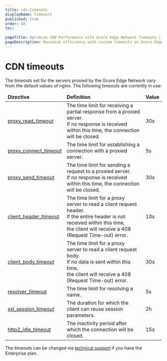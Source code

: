 ```yaml
---
title: cdn-timeouts
displayName: Timeouts
published: true
order: 40
toc:
   
pageTitle: Optimize CDN Performance with Gcore Edge Network Timeouts | Gcore 
pageDescription: Maximize efficiency with custom timeouts on Gcore Edge Network's proxied servers.
---
```

# CDN timeouts

The timeouts set for the servers proxied by the Gcore Edge Network vary from the default values of nginx. The following timeouts are currently in use:

<table>
<thead>
<tr>
<td><b>Directive</b></td>
<td><b>Definition</b></td>
<td><b>Value</b></td>
</tr>
</thead>
<tbody>
<tr>
<td><a href="https://nginx.org/en/docs/http/ngx_http_proxy_module.html#proxy_read_timeout" target="_blank">proxy_read_timeout</a></td>
<td style="text-align: left">The time limit for receiving a partial response from a proxied server.<br> If no response is received within this time, the connection will be closed.</td>
<td>30s</td>
</tr>
<tr>
<td><a href="https://nginx.org/en/docs/http/ngx_http_proxy_module.html#proxy_connect_timeout" target="_blank">proxy_connect_timeout</a></td>
<td style="text-align: left">The time limit for establishing a connection with a proxied server.</td>
<td>5s</td>
</tr>
<tr>
<td><a href="https://nginx.org/en/docs/http/ngx_http_proxy_module.html#proxy_send_timeout" target="_blank">proxy_send_timeout</a></td>
<td style="text-align: left">The time limit for sending a request to a proxied server.<br> If no response is received within this time, the connection will be closed.</td>
<td>30s</td>
</tr>
<tr>
<td><a href="https://nginx.org/en/docs/http/ngx_http_core_module.html#client_header_timeout" target="_blank">client_header_timeout</a></td>
<td style="text-align: left">The time limit for a proxy server to read a client request header.<br> If the entire header is not received within this time,<br> the client will receive a 408 (Request Time-out) error.</td>
<td>10s</td>
</tr>
<tr>
<td><a href="https://nginx.org/en/docs/http/ngx_http_core_module.html#client_body_timeout" target="_blank">client_body_timeout</a></td>
<td style="text-align: left">The time limit for a proxy server to read a client request body.<br> If no data is sent within this time,<br> the client will receive a 408 (Request Time-out) error.</td>
<td>30s</td>
</tr>
<tr>
<td><a href="https://nginx.org/en/docs/http/ngx_http_core_module.html#resolver_timeout" target="_blank">resolver_timeout</a></td>
<td style="text-align: left">The time limit for resolving a name.</td>
<td>5s</td>
</tr>
<tr>
<td><a href="https://nginx.org/en/docs/http/ngx_http_ssl_module.html#ssl_session_timeout" target="_blank">ssl_session_timeout</a></td>
<td style="text-align: left">The duration for which the client can reuse session parameters.</td>
<td>2h</td>
</tr>
<tr>
<td><a href="https://nginx.org/en/docs/http/ngx_http_v2_module.html#http2_idle_timeout" target="_blank">http2_idle_timeout</a></td>
<td style="text-align: left">The inactivity period after which the connection will be closed.</td>
<td>15s</td>
</tr>
</tbody>
</table>

The timeouts can be changed via [technical support](mailto:support@gcore.com) if you have the Enterprise plan.